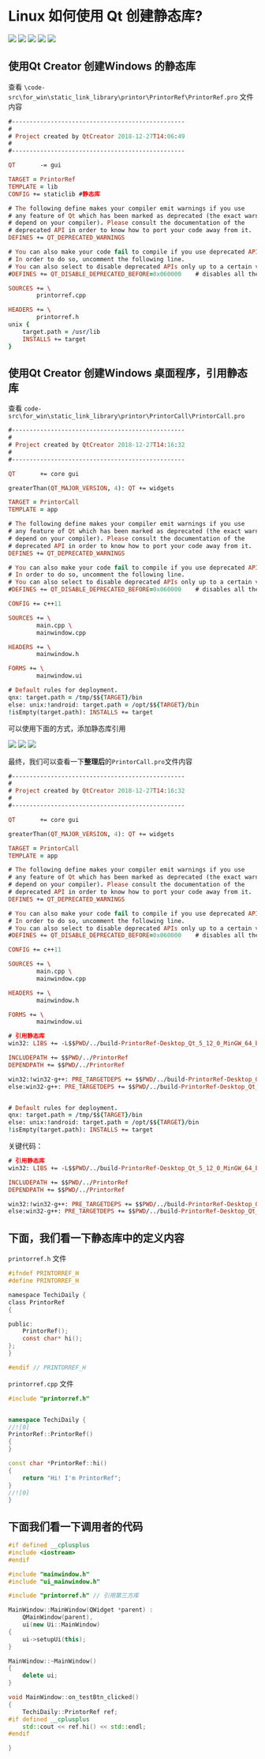 # Linux 如何使用 Qt 创建静态库?

![](qmake/images/win-create-static-library-01.jpg)
![](qmake/images/win-create-static-library-02.jpg)
![](qmake/images/win-create-static-library-03.jpg)
![](qmake/images/win-create-static-library-04.jpg)
![](qmake/images/win-create-static-library-05.jpg)

## 使用Qt Creator 创建Windows 的静态库

查看 `\code-src\for_win\static_link_library\printor\PrintorRef\PrintorRef.pro` 文件内容

```pro
#-------------------------------------------------
#
# Project created by QtCreator 2018-12-27T14:06:49
#
#-------------------------------------------------

QT       -= gui

TARGET = PrintorRef
TEMPLATE = lib
CONFIG += staticlib #静态库

# The following define makes your compiler emit warnings if you use
# any feature of Qt which has been marked as deprecated (the exact warnings
# depend on your compiler). Please consult the documentation of the
# deprecated API in order to know how to port your code away from it.
DEFINES += QT_DEPRECATED_WARNINGS

# You can also make your code fail to compile if you use deprecated APIs.
# In order to do so, uncomment the following line.
# You can also select to disable deprecated APIs only up to a certain version of Qt.
#DEFINES += QT_DISABLE_DEPRECATED_BEFORE=0x060000    # disables all the APIs deprecated before Qt 6.0.0

SOURCES += \
        printorref.cpp

HEADERS += \
        printorref.h
unix {
    target.path = /usr/lib
    INSTALLS += target
}
```

## 使用Qt Creator 创建Windows 桌面程序，引用静态库

查看 `code-src\for_win\static_link_library\printor\PrintorCall\PrintorCall.pro`

```pro
#-------------------------------------------------
#
# Project created by QtCreator 2018-12-27T14:16:32
#
#-------------------------------------------------

QT       += core gui

greaterThan(QT_MAJOR_VERSION, 4): QT += widgets

TARGET = PrintorCall
TEMPLATE = app

# The following define makes your compiler emit warnings if you use
# any feature of Qt which has been marked as deprecated (the exact warnings
# depend on your compiler). Please consult the documentation of the
# deprecated API in order to know how to port your code away from it.
DEFINES += QT_DEPRECATED_WARNINGS

# You can also make your code fail to compile if you use deprecated APIs.
# In order to do so, uncomment the following line.
# You can also select to disable deprecated APIs only up to a certain version of Qt.
#DEFINES += QT_DISABLE_DEPRECATED_BEFORE=0x060000    # disables all the APIs deprecated before Qt 6.0.0

CONFIG += c++11

SOURCES += \
        main.cpp \
        mainwindow.cpp

HEADERS += \
        mainwindow.h

FORMS += \
        mainwindow.ui

# Default rules for deployment.
qnx: target.path = /tmp/$${TARGET}/bin
else: unix:!android: target.path = /opt/$${TARGET}/bin
!isEmpty(target.path): INSTALLS += target

```

可以使用下面的方式，添加静态库引用

![](qmake/images/win-create-static-library-06.jpg)
![](qmake/images/win-create-static-library-07.jpg)
![](qmake/images/win-create-static-library-08.jpg)

最终，我们可以查看一下**整理后**的`PrintorCall.pro`文件内容

```pro
#-------------------------------------------------
#
# Project created by QtCreator 2018-12-27T14:16:32
#
#-------------------------------------------------

QT       += core gui

greaterThan(QT_MAJOR_VERSION, 4): QT += widgets

TARGET = PrintorCall
TEMPLATE = app

# The following define makes your compiler emit warnings if you use
# any feature of Qt which has been marked as deprecated (the exact warnings
# depend on your compiler). Please consult the documentation of the
# deprecated API in order to know how to port your code away from it.
DEFINES += QT_DEPRECATED_WARNINGS

# You can also make your code fail to compile if you use deprecated APIs.
# In order to do so, uncomment the following line.
# You can also select to disable deprecated APIs only up to a certain version of Qt.
#DEFINES += QT_DISABLE_DEPRECATED_BEFORE=0x060000    # disables all the APIs deprecated before Qt 6.0.0

CONFIG += c++11

SOURCES += \
        main.cpp \
        mainwindow.cpp

HEADERS += \
        mainwindow.h

FORMS += \
        mainwindow.ui

# 引用静态库
win32: LIBS += -L$$PWD/../build-PrintorRef-Desktop_Qt_5_12_0_MinGW_64_bit-Debug/debug/ -lPrintorRef

INCLUDEPATH += $$PWD/../PrintorRef
DEPENDPATH += $$PWD/../PrintorRef

win32:!win32-g++: PRE_TARGETDEPS += $$PWD/../build-PrintorRef-Desktop_Qt_5_12_0_MinGW_64_bit-Debug/debug/PrintorRef.lib
else:win32-g++: PRE_TARGETDEPS += $$PWD/../build-PrintorRef-Desktop_Qt_5_12_0_MinGW_64_bit-Debug/debug/libPrintorRef.a


# Default rules for deployment.
qnx: target.path = /tmp/$${TARGET}/bin
else: unix:!android: target.path = /opt/$${TARGET}/bin
!isEmpty(target.path): INSTALLS += target

```

关键代码：

```pro
# 引用静态库
win32: LIBS += -L$$PWD/../build-PrintorRef-Desktop_Qt_5_12_0_MinGW_64_bit-Debug/debug/ -lPrintorRef

INCLUDEPATH += $$PWD/../PrintorRef
DEPENDPATH += $$PWD/../PrintorRef

win32:!win32-g++: PRE_TARGETDEPS += $$PWD/../build-PrintorRef-Desktop_Qt_5_12_0_MinGW_64_bit-Debug/debug/PrintorRef.lib
else:win32-g++: PRE_TARGETDEPS += $$PWD/../build-PrintorRef-Desktop_Qt_5_12_0_MinGW_64_bit-Debug/debug/libPrintorRef.a

```

## 下面，我们看一下静态库中的定义内容

`printorref.h` 文件

```h
#ifndef PRINTORREF_H
#define PRINTORREF_H

namespace TechiDaily {
class PrintorRef
{

public:
    PrintorRef();
    const char* hi();
};
}

#endif // PRINTORREF_H
```

`printorref.cpp` 文件

```c++
#include "printorref.h"


namespace TechiDaily {
//![0]
PrintorRef::PrintorRef()
{
}

const char *PrintorRef::hi()
{
    return "Hi! I'm PrintorRef";
}
//![0]
}

```

## 下面我们看一下调用者的代码

```cpp
#if defined __cplusplus
#include <iostream>
#endif

#include "mainwindow.h"
#include "ui_mainwindow.h"

#include "printorref.h" // 引用第三方库

MainWindow::MainWindow(QWidget *parent) :
    QMainWindow(parent),
    ui(new Ui::MainWindow)
{
    ui->setupUi(this);
}

MainWindow::~MainWindow()
{
    delete ui;
}

void MainWindow::on_testBtn_clicked()
{
    TechiDaily::PrintorRef ref;
#if defined __cplusplus
    std::cout << ref.hi() << std::endl;
#endif

}

```